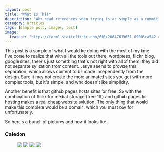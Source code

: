```yaml
---
layout: post
title: "What Is This"
description: "Why read references when trying is as simple as a commit"
category: articles
tags: [sample post, images, test]
image:
  feature: "https://farm1.staticflickr.com/690/20647619651_09003ca542_c.jpg"
---
```


This post is a sample of what I would be doing with the most of my time. I've come to realize that with all the tools out there, wordpress, flickr, blog, google sites, there's just something that's not right with all of them; they did not separate sylization from content. Jekyll seems to provide this separation, which allows content to be made independently from the design. Sure it may not create the more animated sites you get with more complex tools, but it's simple, and who doesn't like simplicity.

Another benefit is that github pages hosts sites for free. So with the combination of flickr for mediat storage (free 1tb) and github pages for hosting makes a real cheap website solution. The only thing that would make this complete would be a domain, which you must pay for unfortunately.

So here's a bunch of pictures and how it looks like.

### Caledon
<figure>
	<img src="https://farm6.staticflickr.com/5650/20453043350_4bd4d26345_c.jpg">
	<img src="https://farm1.staticflickr.com/779/20614768546_21bced6293_c.jpg">
	<img src="https://farm1.staticflickr.com/700/20452941800_4e1d194e59_c.jpg">
	<img src="https://farm6.staticflickr.com/5746/20018347454_eed0f8c306_c.jpg">
</figure>
